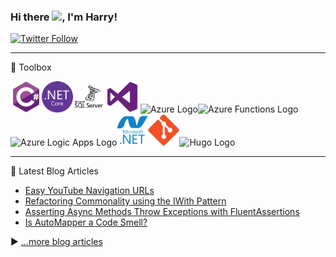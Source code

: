 ### Hi there <img src="https://raw.githubusercontent.com/MartinHeinz/MartinHeinz/master/wave.gif" width="30px">, I'm Harry!

 [![Twitter Follow](https://img.shields.io/twitter/follow/hbellamy?label=People%20following%20me%20on%20Twitter&style=social)](https://twitter.com/intent/follow?screen_name=hbellamy)

---

🧰 Toolbox

<img src="https://github.com/devicons/devicon/blob/master/icons/csharp/csharp-original.svg" alt="C# Logo" width="50" height="50"/><img src="https://github.com/devicons/devicon/blob/master/icons/dotnetcore/dotnetcore-original.svg" alt=" Logo" width="50" height="50"/><img src="https://github.com/devicons/devicon/blob/master/icons/microsoftsqlserver/microsoftsqlserver-plain-wordmark.svg" alt="SQL Server Logo" width="50" height="50"/> <img src="https://github.com/devicons/devicon/blob/master/icons/visualstudio/visualstudio-plain.svg" alt="Visual Studio Logo" width="50" height="50"/>
<img src="https://cdn.worldvectorlogo.com/logos/azure-1.svg" alt="Azure Logo" width="50" height="50"/><img src="http://code.benco.io/icon-collection/azure-icons/Function-Apps.svg" alt="Azure Functions Logo" width="50" height="50"/><img src="http://code.benco.io/icon-collection/azure-icons/Logic-Apps.svg" alt="Azure Logic Apps Logo" width="50" height="50"/><img src="https://github.com/devicons/devicon/blob/master/icons/dot-net/dot-net-plain-wordmark.svg" alt=".NET Logo" width="50" height="50"/><img src="https://github.com/devicons/devicon/blob/master/icons/git/git-original.svg" alt="Git Logo" width="50" height="50"/><img src="https://upload.wikimedia.org/wikipedia/commons/a/af/Logo_of_Hugo_the_static_website_generator.svg" alt="Hugo Logo" width="50" height="50"/>

---

📘 Latest Blog Articles

<!-- BLOG-POST-LIST:START -->
- [Easy YouTube Navigation URLs](https://harrybellamy.com/posts/easy-youtube-navigation-urls/)
- [Refactoring Commonality using the IWith Pattern](https://harrybellamy.com/posts/the-iwith-pattern/)
- [Asserting Async Methods Throw Exceptions with FluentAssertions](https://harrybellamy.com/posts/async-methods-and-exceptions-fluentassertions/)
- [Is AutoMapper a Code Smell?](https://harrybellamy.com/posts/is-automapper-a-code-smell/)
<!-- BLOG-POST-LIST:END -->

▶ [...more blog articles](https://harrybellamy.com)
